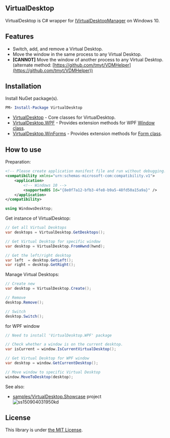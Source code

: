 ## VirtualDesktop

VirtualDesktop is C# wrapper for [IVirtualDesktopManager](https://msdn.microsoft.com/en-us/library/windows/desktop/mt186440%28v%3Dvs.85%29.aspx) on Windows 10.


## Features

* Switch, add, and remove a Virtual Desktop.
* Move the window in the same process to any Virtual Desktop.
* **[CANNOT]** Move the window of another process to any Virtual Desktop.  
(alternate method: [https://github.com/tmyt/VDMHelper](https://github.com/tmyt/VDMHelper))


## Installation

Install NuGet package(s).

```powershell
PM> Install-Package VirtualDesktop
```

* [VirtualDesktop](https://www.nuget.org/packages/VirtualDesktop/) - Core classes for VirtualDesktop.
* [VirtualDesktop.WPF](https://www.nuget.org/packages/VirtualDesktop.WPF/) - Provides extension methods for WPF [Window class](https://msdn.microsoft.com/en-us/library/system.windows.window(v=vs.110).aspx).
* [VirtualDesktop.WinForms](https://www.nuget.org/packages/VirtualDesktop.WinForms/) - Provides extension methods for [Form class](https://msdn.microsoft.com/en-us/library/system.windows.forms.form(v=vs.110).aspx).



## How to use

Preparation: 
```xml
<!-- Please create application manifest file and run without debugging. -->
<compatibility xmlns="urn:schemas-microsoft-com:compatibility.v1">
    <application>
	    <!-- Windows 10 -->
	    <supportedOS Id="{8e0f7a12-bfb3-4fe8-b9a5-48fd50a15a9a}" />
    </application>
</compatibility>
```
```csharp
using WindowsDesktop;
```

Get instance of VirtualDesktop: 
```csharp 
// Get all Virtual Desktops
var desktops = VirtualDesktop.GetDesktops();

// Get Virtual Desktop for specific window
var desktop = VirtualDesktop.FromHwnd(hwnd);

// Get the left/right desktop
var left  = desktop.GetLeft();
var right = desktop.GetRight();
```

Manage Virtual Desktops:
```csharp
// Create new
var desktop = VirtualDesktop.Create();

// Remove
desktop.Remove();

// Switch
desktop.Switch();

```

for WPF window
```csharp
// Need to install 'VirtualDesktop.WPF' package

// Check whether a window is on the current desktop.
var isCurrent = window.IsCurrentVirtualDesktop();

// Get Virtual Desktop for WPF window
var desktop = window.GetCurrentDesktop();

// Move window to specific Virtual Desktop
window.MoveToDesktop(desktop);
```

See also:
* [samples/VirtualDesktop.Showcase](samples/VirtualDesktop.Showcase) project  
![ss150904031950kd](https://cloud.githubusercontent.com/assets/1779073/9666915/d57850d8-52b3-11e5-9d61-b13a49656b11.png)


## License

This library is under [the MIT License](https://github.com/Grabacr07/VirtualDesktop/blob/master/LICENSE).
